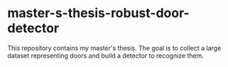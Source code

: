 # master-s-thesis-robust-door-detector
This repository contains my master's thesis. The goal is to collect a large dataset representing doors and build a detector to recognize them.
